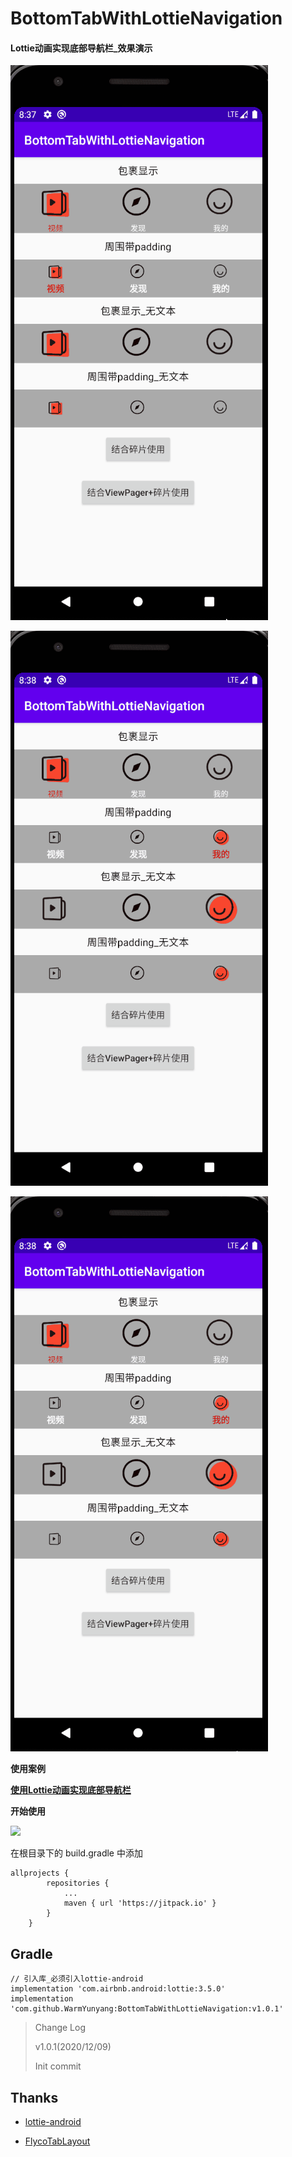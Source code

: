 # BottomTabWithLottieNavigation



#### Lottie动画实现底部导航栏_效果演示

![演示Normal](image/演示Normal.gif)

![演示Fg](image/演示Fg.gif)

![演示Vp+Fg](image/演示Vp+Fg.gif)

**使用案例**

[**使用Lottie动画实现底部导航栏**](https://blog.csdn.net/ShenQiXiaYang/article/details/110930379)



**开始使用**

[![](https://jitpack.io/v/WarmYunyang/BottomTabWithLottieNavigation.svg)](https://jitpack.io/#WarmYunyang/BottomTabWithLottieNavigation)

在根目录下的 build.gradle 中添加

```
allprojects {
		repositories {
			...
			maven { url 'https://jitpack.io' }
		}
	}
```

## Gradle

```
// 引入库_必须引入lottie-android
implementation 'com.airbnb.android:lottie:3.5.0'
implementation 'com.github.WarmYunyang:BottomTabWithLottieNavigation:v1.0.1'
```



> Change Log
>
> v1.0.1(2020/12/09)
>
> Init commit



## Thanks

* [lottie-android](https://github.com/airbnb/lottie-android)

- [FlycoTabLayout](https://github.com/H07000223/FlycoTabLayout)